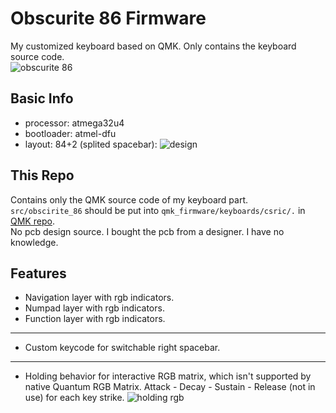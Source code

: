 # Obscurite 86 Firmware
My customized keyboard based on QMK. Only contains the keyboard source code.   
![obscurite 86](https://github.com/CsRic/Obscurite_86-Firmware/assets/59389055/0368bb37-232c-46de-991c-ba63dd95ca50)

## Basic Info
- processor: atmega32u4  
- bootloader: atmel-dfu
- layout: 84+2 (splited spacebar):
![design](https://github.com/CsRic/Obscurite_86-Firmware/assets/59389055/395f5a0a-0714-4881-8633-8a5f7e0f3dbc)

## This Repo
Contains only the QMK source code of my keyboard part.  
`src/obscirite_86` should be put into `qmk_firmware/keyboards/csric/.` in [QMK repo](https://github.com/qmk/qmk_firmware).  
No pcb design source. I bought the pcb from a designer. I have no knowledge.

## Features
- Navigation layer with rgb indicators.
- Numpad layer with rgb indicators.
- Function layer with rgb indicators.
---------------
- Custom keycode for switchable right spacebar.
---------------
- Holding behavior for interactive RGB matrix, which isn't supported by native Quantum RGB Matrix. Attack - Decay - Sustain - Release (not in use) for each key strike.
![holding rgb](https://github.com/CsRic/Obscurite_86-Firmware/assets/59389055/5bbc66fb-5229-4b7c-8979-7aaf383fdf8a)
